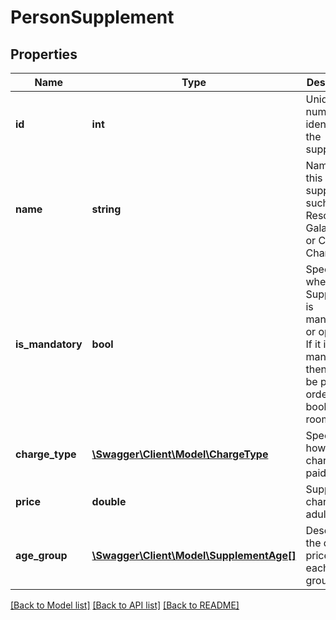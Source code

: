 # PersonSupplement

## Properties
Name | Type | Description | Notes
------------ | ------------- | ------------- | -------------
**id** | **int** | Unique number that identifies the supplement | 
**name** | **string** | Name of this supplement, such as Resort Fee, Gala Dinner or Cleaning Charge. | 
**is_mandatory** | **bool** | Specifies whether a Supplement is mandatory or optional.              If it is mandatory, then it must be paid in order to book the room | 
**charge_type** | [**\Swagger\Client\Model\ChargeType**](ChargeType.md) | Specifies how the charge is paid | 
**price** | **double** | Supplement charge per adult | 
**age_group** | [**\Swagger\Client\Model\SupplementAge[]**](SupplementAge.md) | Describes the different prices for each age group | [optional] 

[[Back to Model list]](../README.md#documentation-for-models) [[Back to API list]](../README.md#documentation-for-api-endpoints) [[Back to README]](../README.md)


